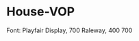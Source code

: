 # House-VOP

<!-- ==============FONTS============== -->

Font: Playfair Display, 700
Raleway, 400 700